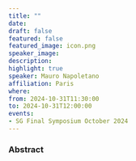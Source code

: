```yaml
---
title: ""
date:
draft: false
featured: false
featured_image: icon.png
speaker_image:
description:
highlight: true
speaker: Mauro Napoletano
affiliation: Paris
where:
from: 2024-10-31T11:30:00
to: 2024-10-31T12:00:00
events:
- SG Final Symposium October 2024 
---
```


### Abstract

